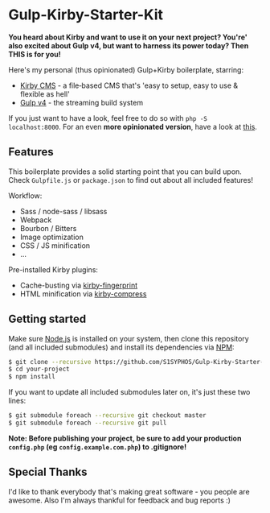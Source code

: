 # Gulp-Kirby-Starter-Kit
**You heard about Kirby and want to use it on your next project? You're' also excited about Gulp v4, but want to harness its power today? Then THIS is for you!**

Here's my personal (thus opinionated) Gulp+Kirby boilerplate, starring:
- [Kirby CMS](https://getkirby.com/) - a file‑based CMS that's 'easy to setup, easy to use & flexible as hell'
- [Gulp v4](http://gulpjs.com/) - the streaming build system

If you just want to have a look, feel free to do so with `php -S localhost:8000`. For an even **more opinionated version**, have a look at [this](https://github.com/S1SYPHOS/Gulp-Kirby-Starter-Kit/tree/strong-opinion).


## Features
This boilerplate provides a solid starting point that you can build upon. Check `Gulpfile.js` or `package.json` to find out about all included features!

Workflow:
- Sass / node-sass / libsass
- Webpack
- Bourbon / Bitters
- Image optimization
- CSS / JS minification
- ...

Pre-installed Kirby plugins:
- Cache-busting via [kirby-fingerprint](https://github.com/iksi/KirbyFingerprint)
- HTML minification via [kirby-compress](https://github.com/iksi/kirby-compress)


## Getting started
Make sure [Node.js](http://nodejs.org/) is installed on your system, then clone this repository (and all included submodules) and install its dependencies via [NPM](https://npmjs.org/):

```bash
$ git clone --recursive https://github.com/S1SYPHOS/Gulp-Kirby-Starter-Kit.git your-project
$ cd your-project
$ npm install
```

If you want to update all included submodules later on, it's just these two lines:

```bash
$ git submodule foreach --recursive git checkout master
$ git submodule foreach --recursive git pull
```

**Note: Before publishing your project, be sure to add your production `config.php` (eg `config.example.com.php`) to .gitignore!**

## Special Thanks
I'd like to thank everybody that's making great software - you people are awesome. Also I'm always thankful for feedback and bug reports :)

